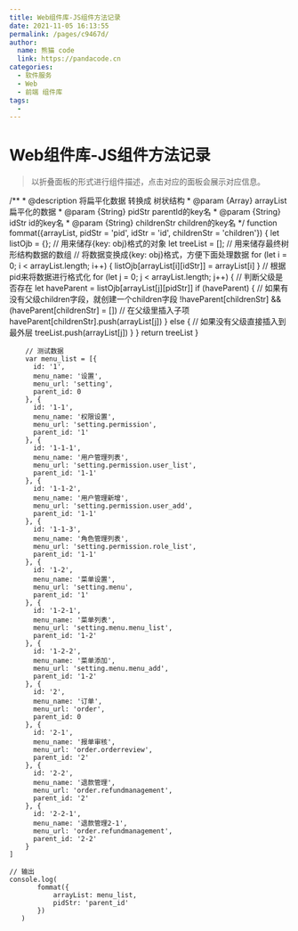 ```yaml
---
title: Web组件库-JS组件方法记录
date: 2021-11-05 16:13:55
permalink: /pages/c9467d/
author: 
  name: 熊猫 code
  link: https://pandacode.cn
categories: 
  - 软件服务
  - Web
  - 前端 组件库
tags: 
  - 
---
```


# Web组件库-JS组件方法记录

> 以折叠面板的形式进行组件描述，点击对应的面板会展示对应信息。


<el-collapse accordion>
  <el-collapse-item title="扁平化数据解构转化成树形结构" name="1">
    /**
        * @description 将扁平化数据 转换成 树状结构
        * @param {Array} arrayList 扁平化的数据
        * @param {String} pidStr parentId的key名
        * @param {String} idStr id的key名
        * @param {String} childrenStr children的key名
        */
       function fommat({arrayList, pidStr = 'pid', idStr = 'id', childrenStr = 'children'}) {
           let listOjb = {}; // 用来储存{key: obj}格式的对象
           let treeList = []; // 用来储存最终树形结构数据的数组
           // 将数据变换成{key: obj}格式，方便下面处理数据
           for (let i = 0; i < arrayList.length; i++) {
               listOjb[arrayList[i][idStr]] = arrayList[i]
           }
           // 根据pid来将数据进行格式化
           for (let j = 0; j < arrayList.length; j++) {
               // 判断父级是否存在
               let haveParent = listOjb[arrayList[j][pidStr]] 
               if (haveParent) {
                   // 如果有没有父级children字段，就创建一个children字段
                   !haveParent[childrenStr] && (haveParent[childrenStr] = [])
                   // 在父级里插入子项
                   haveParent[childrenStr].push(arrayList[j])
               } else {
                   // 如果没有父级直接插入到最外层
                   treeList.push(arrayList[j])
               }
           }
           return treeList
       }
            

        // 测试数据
        var menu_list = [{
          id: '1',
          menu_name: '设置',
          menu_url: 'setting',
          parent_id: 0
        }, {
          id: '1-1',
          menu_name: '权限设置',
          menu_url: 'setting.permission',
          parent_id: '1'
        }, {
          id: '1-1-1',
          menu_name: '用户管理列表',
          menu_url: 'setting.permission.user_list',
          parent_id: '1-1'
        }, {
          id: '1-1-2',
          menu_name: '用户管理新增',
          menu_url: 'setting.permission.user_add',
          parent_id: '1-1'
        }, {
          id: '1-1-3',
          menu_name: '角色管理列表',
          menu_url: 'setting.permission.role_list',
          parent_id: '1-1'
        }, {
          id: '1-2',
          menu_name: '菜单设置',
          menu_url: 'setting.menu',
          parent_id: '1'
        }, {
          id: '1-2-1',
          menu_name: '菜单列表',
          menu_url: 'setting.menu.menu_list',
          parent_id: '1-2'
        }, {
          id: '1-2-2',
          menu_name: '菜单添加',
          menu_url: 'setting.menu.menu_add',
          parent_id: '1-2'
        }, {
          id: '2',
          menu_name: '订单',
          menu_url: 'order',
          parent_id: 0
        }, {
          id: '2-1',
          menu_name: '报单审核',
          menu_url: 'order.orderreview',
          parent_id: '2'
        }, {
          id: '2-2',
          menu_name: '退款管理',
          menu_url: 'order.refundmanagement',
          parent_id: '2'
        }, {
          id: '2-2-1',
          menu_name: '退款管理2-1',
          menu_url: 'order.refundmanagement',
          parent_id: '2-2'
        }
    ]
    
    // 输出
    console.log(
           fommat({
               arrayList: menu_list,
               pidStr: 'parent_id'
           })
       )

  </el-collapse-item>
</el-collapse>
